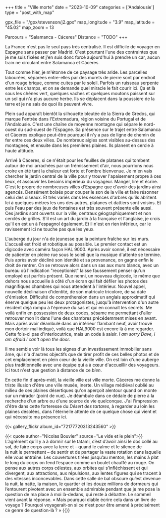 +++
title = "Ville morte"
date = "2023-10-09"
categories = ['Andalousie']
type = "post_with_map"

gpx_file = "/gpx/stevenson/j2.gpx"
map_longitude = "3.9"
map_latitude = "45.02"
map_zoom = 13

Parcours = "Salamanca - Cáceres"
Distance = "TODO"
+++

La France n'est pas le seul pays très centralisé. Il est difficile de voyager en Espagne sans passer par Madrid. C'est pourtant l'une des contraintes 
que je me suis fixées et j'en suis donc forcé aujourd'hui à prendre un car, aucun train ne circulant entre Salamanca et Cáceres.

Tout comme hier, je m'étonne de ce paysage très aride. Les parcelles labourées, séparées entre-elles par des murets de pierre sont par endroit d'un 
rouge brique, comme cuites par le soleil. Parfois un ruisseau serpente entre les champs, et on se demande quel miracle le fait courir ici. Ça et là 
sous les chênes vert, quelques vaches et quelques moutons paissent sur un sol qui n'a plus aucune herbe. Ils se déplacent dans la poussière de la 
terre et je ne sais de quoi ils peuvent vivre.

Plein sud apparaît bientôt la silhouette bleutée de la Sierra de Gredos, qui marque l'entrée dans l'Extremadura, région voisine du Portugal et de 
l'Andalousie. C'est une chaîne de moyenne montagne qui sépare le nord-ouest du sud-ouest de l'Espagne. Sa présence sur le trajet entre Salamanca et 
Cáceres explique peut-être pourquoi il n'y a pas de ligne de chemin de fer entre ces deux villes. De nombreux aigles sont visibles au-dessus des 
montagnes, et ensuite dans les premières plaines. Ils planent en cercle à haute altitude. 

Arrivé à Cáceres, si ce n'était pour les feuilles de platanes qui tombent autour de moi arrachées par un frémissement d'air, nous pourrions nous 
croire en été tant la chaleur est forte et l'ombre bienvenue. Je m'en vais chercher le jardin central de la ville pour y trouver l'apaisement propre 
à ces lieux, et assouvir les besoins impérieux du voyageur. Manger, lire et écrire. 
C'est le propre de nombreuses villes d'Espagne que d'avoir des jardins ainsi agencés. Densément boisés pour couper le son de la ville et faire 
résonner celui des oiseaux. Et très variés dans les essences d'arbres qu'ils abritent. Ici à quelques mètres les uns des autres, platanes et dattiers 
sont voisins. Et puis l'eau par des jeux de fontaines est très souvent présente elle aussi. Ces jardins sont ouverts sur la ville, centraux 
géographiquement et non cerclés de grilles. S'il est un art du jardin à la française et l'anglaise, je crois qu'il en est un à l'espagnol également. 
Et il n'est en rien inférieur, car le ravissement ici ne touche pas que les yeux.

L'auberge du jour n'a de jeunesse que la peinture fraîche sur les murs. L'accueil est froid et robotique au possible. Le premier contact est un digicode 
avec caméra façon HAL 9000. Après avoir sonné, il est nécessaire de patienter en pleine rue sous le soleil que la musique d'attente se termine. Puis 
après avoir décliné son identité et sa provenance, on gagne enfin le droit de rentrer. On se retrouve alors dans un sas aux murs blancs, avec un bureau 
où l'indication "receptionist" laisse faussement penser qu'un employé est parfois présent. Que nenni, un nouveau digicode, le même que dehors nous 
accueille à côté d'un écran qui fait défiler les photos des magnifiques chambres qui nous attendent à l'intérieur. Nouvel appel, nouvelle déclinaison 
d'identité, de son matricule tricolore, de sa date d'émission. Difficulté de compréhension dans un anglais approximatif qui énerve quelque peu les deux 
protagonistes, jusqu'à intervention d'un autre résident déjà rompu à l'épreuve du sas et qui en connaît les secrets. Me voilà enfin en possession de deux 
codes, sésame me permettant d'aller retrouver mon lit dans l'une des chambres précédemment mises en avant. Mais après avoir déambulé dans un intérieur 
flambant neuf, avoir trouvé mon dortoir mal indiqué, voilà que HAL9000 est encore là à me regarder. Cette fois-ci pas d'interlocutrice, mais un code 
à saisir. *I am sorry Dave, I am afraid I can't open the door*.

Il me semble voir là tous les signes d'un investissement immobilier sans âme, qui n'a d'autres objectifs que de tirer profit de ces belles photos et de 
cet emplacement en plein cœur de la vieille ville. On est loin d'une auberge plus traditionnelle avec une équipe qui a à cœur d'accueillir des voyageurs. 
Ici tout n'est que gestion à distance de ce *bien*.

En cette fin d'après-midi, la vieille ville est ville morte. Cáceres me donne la triste illusion d'être une ville musée, inerte. Un village médiéval oublié 
au milieu de ces plaines désertiques qu'on aperçoit alentour quand on monte sur un mirador (point de vue). Je déambule dans ce dédale de pierre à la recherche 
d'un arbre ou d'une source de vie quelconque. J'ai l'impression d'être dans cette forteresse du *Désert des tartares*, à regarder au loin les plaines désolées, 
dans l'éternelle attente de ce quelque chose qui vient et qui nécessite ma présence ici.

{{< gallery_flickr album_id="72177720313243560" >}}

{{< quote author="Nicolas Bouvier" source="Le vide et le plein">}}
L’agrément  qu’il y a à dormir sur le tatami, c’est d’avoir ainsi le dos collé au  sol, de faire corps avec la terre et – quand le calme et le silence de  
la nuit le permettent – de sentir et de partager la vaste rotation dans  laquelle elle vous entraîne. Les couvertures tirées jusqu’au menton, les  mains 
à plat le long du corps on fend l’espace comme un boulet chauffé  au rouge. On pense aux autres corps célestes, aux orbites qui  s’infléchissent et qui 
divergent, aux attractions, aux répulsions, aux  lentes figures qui se tracent à des vitesses inconcevables. Dans cette  salle de bal obscure qu’est devenue 
la nuit, la natte, la maison, le  quartier et les douze millions de dormeurs qui l’entourent pivotent avec  un ensemble admirable pendant que je me pose la 
question de ma place à  moi là-dedans, qui reste à débattre. Le sommeil vient avant la réponse.
«  Mais pourquoi diable écrire cela dans un livre de voyage ? Pourquoi  voyagerait-on si ce n’est pour être amené à précisément ce genre de  question-là ? »
{{</quote>}}    